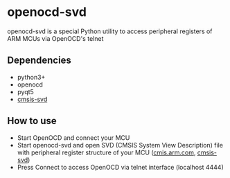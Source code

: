 # openocd-svd

openocd-svd is a special Python utility to access peripheral registers of ARM MCUs via OpenOCD's telnet

## Dependencies

- python3+
- openocd
- pyqt5
- [cmsis-svd](https://github.com/posborne/cmsis-svd)

## How to use

- Start OpenOCD and connect your MCU
- Start openocd-svd and open SVD (CMSIS System View Description) file with peripheral register structure of your MCU ([cmis.arm.com](http://cmsis.arm.com/), [cmsis-svd](https://github.com/posborne/cmsis-svd))
- Press Connect to access OpenOCD via telnet interface (localhost 4444)
